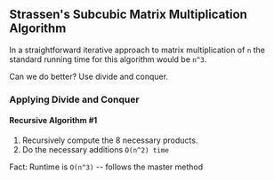 ## Strassen's Subcubic Matrix Multiplication Algorithm

In a straightforward iterative approach to matrix multiplication of `n`
the standard running time for this algorithm would be `n^3`.

Can we do better? Use divide and conquer.

### Applying Divide and Conquer

#### Recursive Algorithm #1
1. Recursively compute the 8 necessary products.
2. Do the necessary additions `O(n^2) time`

Fact: Runtime is `O(n^3)` -- follows the master method
